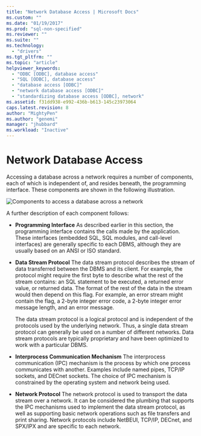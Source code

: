 ```yaml
---
title: "Network Database Access | Microsoft Docs"
ms.custom: ""
ms.date: "01/19/2017"
ms.prod: "sql-non-specified"
ms.reviewer: ""
ms.suite: ""
ms.technology: 
  - "drivers"
ms.tgt_pltfrm: ""
ms.topic: "article"
helpviewer_keywords: 
  - "ODBC [ODBC], database access"
  - "SQL [ODBC], database access"
  - "database access [ODBC]"
  - "network database access [ODBC]"
  - "standardizing database access [ODBC], network"
ms.assetid: f31dd938-e992-436b-b613-145c23973064
caps.latest.revision: 8
author: "MightyPen"
ms.author: "genemi"
manager: "jhubbard"
ms.workload: "Inactive"
---
```

# Network Database Access
Accessing a database across a network requires a number of components, each of which is independent of, and resides beneath, the programming interface. These components are shown in the following illustration.  
  
 ![Components to access a database across a network](../../odbc/reference/media/pr04.gif "pr04")  
  
 A further description of each component follows:  
  
-   **Programming Interface** As described earlier in this section, the programming interface contains the calls made by the application. These interfaces (embedded SQL, SQL modules, and call-level interfaces) are generally specific to each DBMS, although they are usually based on an ANSI or ISO standard.  
  
-   **Data Stream Protocol** The data stream protocol describes the stream of data transferred between the DBMS and its client. For example, the protocol might require the first byte to describe what the rest of the stream contains: an SQL statement to be executed, a returned error value, or returned data. The format of the rest of the data in the stream would then depend on this flag. For example, an error stream might contain the flag, a 2-byte integer error code, a 2-byte integer error message length, and an error message.  
  
     The data stream protocol is a logical protocol and is independent of the protocols used by the underlying network. Thus, a single data stream protocol can generally be used on a number of different networks. Data stream protocols are typically proprietary and have been optimized to work with a particular DBMS.  
  
-   **Interprocess Communication Mechanism** The interprocess communication (IPC) mechanism is the process by which one process communicates with another. Examples include named pipes, TCP/IP sockets, and DECnet sockets. The choice of IPC mechanism is constrained by the operating system and network being used.  
  
-   **Network Protocol** The network protocol is used to transport the data stream over a network. It can be considered the plumbing that supports the IPC mechanisms used to implement the data stream protocol, as well as supporting basic network operations such as file transfers and print sharing. Network protocols include NetBEUI, TCP/IP, DECnet, and SPX/IPX and are specific to each network.
